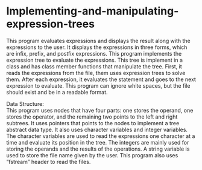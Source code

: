 # Implementing-and-manipulating-expression-trees
This program evaluates expressions and displays the result along with the expressions to the user. It displays the expressions in three forms, which are infix, prefix, and postfix expressions. This program implements the expression tree to evaluate the expressions. This tree is implement in a class and has class member functions that manipulate the tree. First, it reads the expressions from the file, them uses expression trees to solve them. After each expression, it evaluates the statement and goes to the next expression to evaluate. This program can ignore white spaces, but the file should exist and be in a readable format. 

Data Structure:  
This program uses nodes that have four parts: one stores the operand, one stores the operator, and the remaining two points to the left and right subtrees. It uses pointers that points to the nodes to implement a tree abstract data type. It also uses character variables and integer variables. The character variables are used to read the expressions one character at a time and evaluate its position in the tree. The integers are mainly used for storing the operands and the results of the operations. A string variable is used to store the file name given by the user. This program also uses “fstream” header to read the files.
